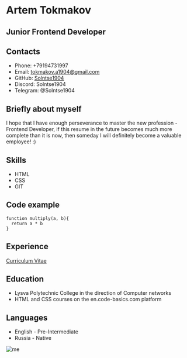 # Artem Tokmakov

## Junior Frontend Developer

## Contacts
* Phone: +79194731997
* Email: tokmakov.a1904@gmail.com
* GitHub: [Solntse1904](https://github.com/Solntse19)
* Discord: Solntse1904
* Telegram: @Solntse1904

## Briefly about myself
I hope that I have enough perseverance to master the new profession - Frontend Developer, if this resume in the future becomes much more complete than it is now, then someday I will definitely become a valuable employee! :)

## Skills
* HTML
* CSS
* GIT

## Code example
```
function multiply(a, b){
  return a * b
}
```

## Experience
[Curriculum Vitae](github.com/Solntse1904/rsschool-cv/blob/gh-pages/cv.md)

## Education
* Lysva Polytechnic College in the direction of Computer networks
* HTML and CSS courses on the en.code-basics.com platform

## Languages
* English - Pre-Intermediate
* Russia - Native

![me](C:\me.jpg) 